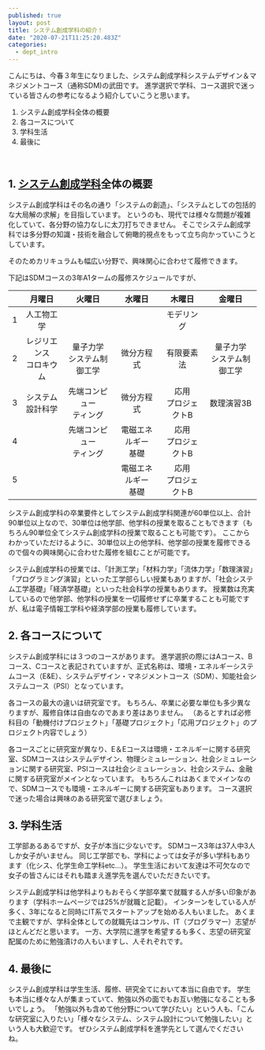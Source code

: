 ```yaml
---
published: true
layout: post
title: システム創成学科の紹介！
date: "2020-07-21T11:25:20.483Z"
categories:
  - dept_intro
---
```


こんにちは、今春３年生になりました、システム創成学科システムデザイン＆マネジメントコース（通称SDM)の武田です。
進学選択で学科、コース選択で迷っている皆さんの参考になるよう紹介していこうと思います。


1. システム創成学科全体の概要
2. 各コースについて
3. 学科生活
4. 最後に

<br>

## 1. [システム創成学科](https://www.si.t.u-tokyo.ac.jp)全体の概要 
システム創成学科はその名の通り「システムの創造」、「システムとしての包括的な大局解の求解」を目指しています。
というのも、現代では様々な問題が複雑化していて、各分野の協力なしに太刀打ちできません。
そこでシステム創成学科では多分野の知識・技術を融合して俯瞰的視点をもって立ち向かっていこうとしています。

そのためカリキュラムも幅広い分野で、興味関心に合わせて履修できます。

下記はSDMコースの3年A1タームの履修スケジュールですが、

|   |           月曜日           |            火曜日            |         水曜日         |         木曜日        |            金曜日            |
|:-:|:--------------------------:|:----------------------------:|:----------------------:|:---------------------:|:----------------------------:|
| 1 |         人工物工学         |                              |                        |       モデリング      |                              |
| 2 | レジリエンス<br>コロキウム | 量子力学<br>システム制御工学 |       微分方程式       |       有限要素法      | 量子力学<br>システム制御工学 |
| 3 |    システム<br>設計科学    |  先端コンピュー<br>ティング  |       微分方程式       | 応用<br>プロジェクトB |          数理演習3B          |
| 4 |                            |  先端コンピュー<br>ティング  | 電磁エネルギー<br>基礎 | 応用<br>プロジェクトB |                              |
| 5 |                            |                              | 電磁エネルギー<br>基礎 | 応用<br>プロジェクトB |                              |

システム創成学科の卒業要件としてシステム創成学科関連が60単位以上、合計90単位以上なので、30単位は他学部、他学科の授業を取ることもできます（もちろん90単位全てシステム創成学科の授業で取ることも可能です）。
ここからわかっていただけるように、30単位以上の他学科、他学部の授業を履修できるので個々の興味関心に合わせた履修を組むことが可能です。

システム創成学科の授業では、「計測工学」「材料力学」「流体力学」「数理演習」「プログラミング演習」といった工学部らしい授業もありますが、「社会システム工学基礎」「経済学基礎」といった社会科学の授業もあります。
授業数は充実しているので他学部、他学科の授業を一切履修せずに卒業することも可能ですが、私は電子情報工学科や経済学部の授業も履修しています。



## 2. 各コースについて
システム創成学科には３つのコースがあります。
進学選択の際にはAコース、Bコース、Cコースと表記されていますが、正式名称は、環境・エネルギーシステムコース（E&E）、システムデザイン・マネジメントコース（SDM）、知能社会システムコース（PSI）となっています。

各コースの最大の違いは研究室です。
もちろん、卒業に必要な単位も多少異なりますが、履修自体は自由なのであまり差はありません。
（あるとすれば必修科目の「動機付けプロジェクト」「基礎プロジェクト」「応用プロジェクト」のプロジェクト内容でしょう）

各コースごとに研究室が異なり、E＆Eコースは環境・エネルギーに関する研究室、SDMコースはシステムデザイン、物理シミュレーション、社会シミュレーションに関する研究室、PSIコースは社会シミュレーション、社会システム、金融に関する研究室がメインとなっています。
もちろんこれはあくまでメインなので、SDMコースでも環境・エネルギーに関する研究室もあります。
コース選択で迷った場合は興味のある研究室で選びましょう。



## 3. 学科生活
工学部あるあるですが、女子が本当に少ないです。
SDMコース3年は37人中3人しか女子がいません。
同じ工学部でも、学科によっては女子が多い学科もあります（化シス、化学生命工学科etc…）。
学生生活において友達は不可欠なので女子の皆さんにはそれも踏まえ進学先を選んでいただきたいです。

システム創成学科は他学科よりもおそらく学部卒業で就職する人が多い印象があります（学科ホームページでは25%が就職と記載）。
インターンをしている人が多く、3年になると同時にIT系でスタートアップを始める人もいました。
あくまで主観ですが、学科全体としての就職先はコンサル、IT（プログラマー）志望がほとんどだと思います。
一方、大学院に進学を希望するも多く、志望の研究室配属のために勉強漬けの人もいますし、人それぞれです。



## 4. 最後に
システム創成学科は学生生活、履修、研究全てにおいて本当に自由です。
学生も本当に様々な人が集まっていて、勉強以外の面でもお互い勉強になることも多いでしょう。
「勉強以外も含めて他分野について学びたい」という人も、「こんな研究室に入りたい」「様々なシステム、システム設計について勉強したい」という人も大歓迎です。
ぜひシステム創成学科を進学先として選んでくださいね。
